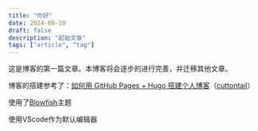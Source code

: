 ```yaml
---
title: "你好"
date: 2024-08-10
draft: false
description: "起始文章"
tags: ["article", "tag"]
---
```


这是博客的第一篇文章。本博客将会逐步的进行完善，并迁移其他文章。

博客的搭建参考了：[如何用 GitHub Pages + Hugo 搭建个人博客](https://github.com/miawithcode/blog/blob/main/cuttontail/content/blog/202208%20create-a-wesite-using-github-pages-and-hugo/index.md)（[cuttontail](https://cuttontail.blog/)）

使用了[Blowfish](https://blowfish.page/)主题

使用VScode作为默认编辑器
